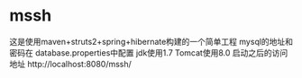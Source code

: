 # mssh
这是使用maven+struts2+spring+hibernate构建的一个简单工程
mysql的地址和密码在 database.properties中配置
jdk使用1.7
Tomcat使用8.0
启动之后的访问地址
http://localhost:8080/mssh/